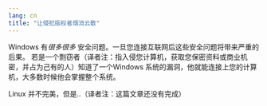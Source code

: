 ```yaml
---
lang: cn
title: "让侵犯版权者烟消云散"
---
```


Windows 有<i>很多很多</i> 安全问题。一旦您连接互联网后这些安全问题将带来严重的后果。
若是一个剽窃者（译者注：指入侵您计算机，获取您保密资料或商业机密，并占为己有的人）知道了一个Windows
系统的漏洞，他就能连接上您的计算机，大多数时候他会掌握整个系统。

Linux 并不完美，但是..（译者注：这篇文章还没有完成）




